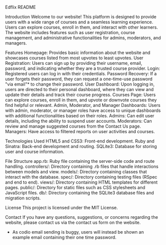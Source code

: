 Edflix README

Introduction
    Welcome to our website! This platform is designed to provide users with a wide range of courses and a seamless learning experience. Users can explore courses, enroll in them, and interact with other learners. The website includes features such as user registration, course management, and administrative functionalities for admins, moderators, and managers.

Features
    Homepage: Provides basic information about the website and showcases courses listed from most upvotes to least upvotes.
    User Registration: Users can sign up by providing their username, email, password, and indicating whether they are a trusted course provider.
    Login: Registered users can log in with their credentials.
    Password Recovery: If a user forgets their password, they can request a one-time-use password "via email"* to change their password.
    User Dashboard: Upon logging in, users are directed to their personal dashboard, where they can view and update their details and track their course progress.
    Courses Page: Users can explore courses, enroll in them, and upvote or downvote courses they find helpful or relevant.
    Admin, Moderator, and Manager Dashboards: Users with admin, moderator, or manager roles have access to unique dashboards with additional functionalities based on their roles.
        Admins: Can edit user details, including the ability to suspend user accounts.
        Moderators: Can review and manage suggested courses from the Contact Us page.
        Managers: Have access to filtered reports on user activities and courses.

Technologies Used
    HTML5 and CSS3: Front-end development.
    Ruby and Sinatra: Back-end development and routing.
    SQLite3: Database for storing user and course information.


File Structure
    app.rb: Ruby file containing the server-side code and route handling.
    controllers/: Directory containing .rb files that handle interactions between models and view.
    models/: Directory containing classes that interact with the database.
    spec/: Directory containing testing files (RSpec and end to end).
    views/: Directory containing HTML templates for different pages.
    public/: Directory for static files such as CSS stylesheets and JavaScript files.
    db/: Directory containing the SQLite3 database files and migration scripts.

License
    This project is licensed under the MIT License.

Contact
    If you have any questions, suggestions, or concerns regarding the website, please contact us via the contact us form on the website.


* As codio email sending is buggy, users will instead be shown an example email containing their one time password.